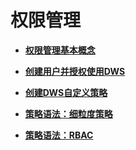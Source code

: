 # 权限管理<a name="dws_01_0145"></a>

-   **[权限管理基本概念](权限管理基本概念.md)**  

-   **[创建用户并授权使用DWS](创建用户并授权使用DWS.md)**  

-   **[创建DWS自定义策略](创建DWS自定义策略.md)**  

-   **[策略语法：细粒度策略](策略语法-细粒度策略.md)**  

-   **[策略语法：RBAC](策略语法-RBAC.md)**  


